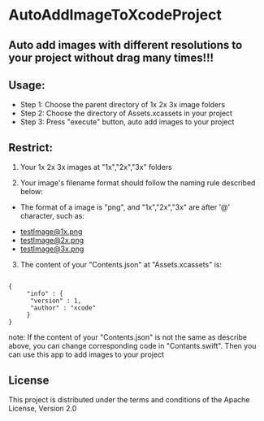 # AutoAddImageToXcodeProject
## Auto add images with different resolutions to your project without drag many times!!!

## Usage:
* Step 1: Choose the parent  directory of 1x 2x 3x image folders
* Step 2: Choose the directory of Assets.xcassets in your project
* Step 3: Press "execute" button, auto add images to your project 

##  Restrict:

1. Your 1x 2x 3x images at "1x","2x","3x" folders

2. Your image's filename format should follow the naming rule described below: 
- The format of a image is "png", and "1x","2x","3x" are after '@' character,
such as:
* testImage@1x.png
* testImage@2x.png
* testImage@3x.png

3. The content of your "Contents.json" at "Assets.xcassets" is:
<pre><code>
{
     "info" : {
      "version" : 1,
      "author" : "xcode"
     }
}
</code></pre>

note: If the content of your "Contents.json" is not the same as describe above,
you can change corresponding code in "Contants.swift". Then you can use this
app to add images to your project


## License

This project is distributed under the terms and conditions of the Apache License, Version 2.0         
